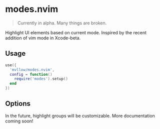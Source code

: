 # modes.nvim

> Currently in alpha. Many things are broken.

Highlight UI elements based on current mode. Inspired by the recent addition of vim mode in Xcode-beta.

## Usage

```lua
use({
  'mvllow/modes.nvim',
  config = function()
    require('modes').setup()
  end
})
```

## Options

In the future, highlight groups will be customizable. More documentation coming soon!
